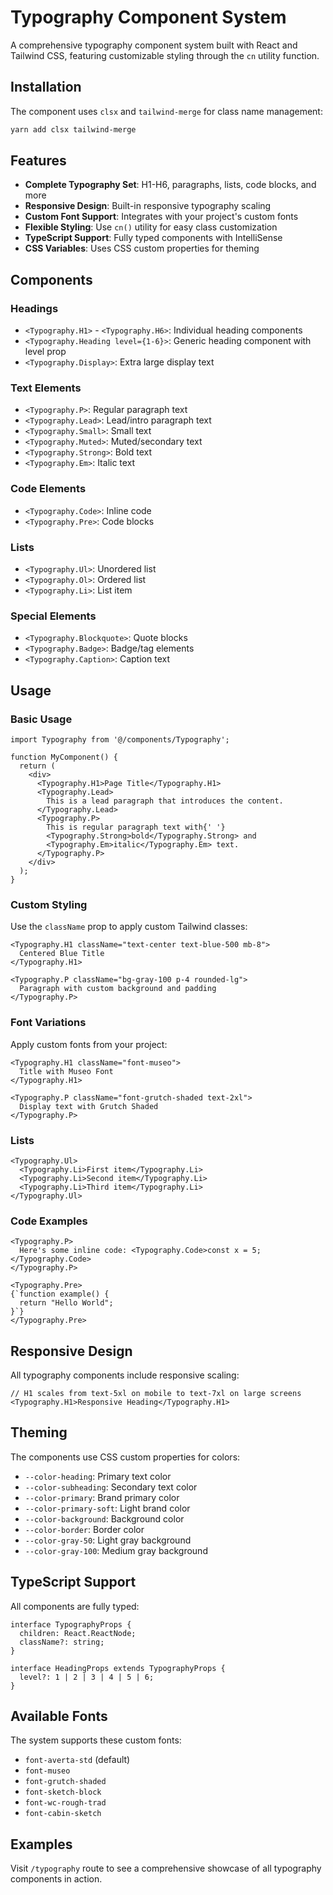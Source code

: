 # Typography Component System

A comprehensive typography component system built with React and Tailwind CSS, featuring customizable styling through the `cn` utility function.

## Installation

The component uses `clsx` and `tailwind-merge` for class name management:

```bash
yarn add clsx tailwind-merge
```

## Features

- **Complete Typography Set**: H1-H6, paragraphs, lists, code blocks, and more
- **Responsive Design**: Built-in responsive typography scaling
- **Custom Font Support**: Integrates with your project's custom fonts
- **Flexible Styling**: Use `cn()` utility for easy class customization
- **TypeScript Support**: Fully typed components with IntelliSense
- **CSS Variables**: Uses CSS custom properties for theming

## Components

### Headings

- `<Typography.H1>` - `<Typography.H6>`: Individual heading components
- `<Typography.Heading level={1-6}>`: Generic heading component with level prop
- `<Typography.Display>`: Extra large display text

### Text Elements

- `<Typography.P>`: Regular paragraph text
- `<Typography.Lead>`: Lead/intro paragraph text
- `<Typography.Small>`: Small text
- `<Typography.Muted>`: Muted/secondary text
- `<Typography.Strong>`: Bold text
- `<Typography.Em>`: Italic text

### Code Elements

- `<Typography.Code>`: Inline code
- `<Typography.Pre>`: Code blocks

### Lists

- `<Typography.Ul>`: Unordered list
- `<Typography.Ol>`: Ordered list
- `<Typography.Li>`: List item

### Special Elements

- `<Typography.Blockquote>`: Quote blocks
- `<Typography.Badge>`: Badge/tag elements
- `<Typography.Caption>`: Caption text

## Usage

### Basic Usage

```tsx
import Typography from '@/components/Typography';

function MyComponent() {
  return (
    <div>
      <Typography.H1>Page Title</Typography.H1>
      <Typography.Lead>
        This is a lead paragraph that introduces the content.
      </Typography.Lead>
      <Typography.P>
        This is regular paragraph text with{' '}
        <Typography.Strong>bold</Typography.Strong> and
        <Typography.Em>italic</Typography.Em> text.
      </Typography.P>
    </div>
  );
}
```

### Custom Styling

Use the `className` prop to apply custom Tailwind classes:

```tsx
<Typography.H1 className="text-center text-blue-500 mb-8">
  Centered Blue Title
</Typography.H1>

<Typography.P className="bg-gray-100 p-4 rounded-lg">
  Paragraph with custom background and padding
</Typography.P>
```

### Font Variations

Apply custom fonts from your project:

```tsx
<Typography.H1 className="font-museo">
  Title with Museo Font
</Typography.H1>

<Typography.P className="font-grutch-shaded text-2xl">
  Display text with Grutch Shaded
</Typography.P>
```

### Lists

```tsx
<Typography.Ul>
  <Typography.Li>First item</Typography.Li>
  <Typography.Li>Second item</Typography.Li>
  <Typography.Li>Third item</Typography.Li>
</Typography.Ul>
```

### Code Examples

```tsx
<Typography.P>
  Here's some inline code: <Typography.Code>const x = 5;</Typography.Code>
</Typography.P>

<Typography.Pre>
{`function example() {
  return "Hello World";
}`}
</Typography.Pre>
```

## Responsive Design

All typography components include responsive scaling:

```tsx
// H1 scales from text-5xl on mobile to text-7xl on large screens
<Typography.H1>Responsive Heading</Typography.H1>
```

## Theming

The components use CSS custom properties for colors:

- `--color-heading`: Primary text color
- `--color-subheading`: Secondary text color
- `--color-primary`: Brand primary color
- `--color-primary-soft`: Light brand color
- `--color-background`: Background color
- `--color-border`: Border color
- `--color-gray-50`: Light gray background
- `--color-gray-100`: Medium gray background

## TypeScript Support

All components are fully typed:

```tsx
interface TypographyProps {
  children: React.ReactNode;
  className?: string;
}

interface HeadingProps extends TypographyProps {
  level?: 1 | 2 | 3 | 4 | 5 | 6;
}
```

## Available Fonts

The system supports these custom fonts:

- `font-averta-std` (default)
- `font-museo`
- `font-grutch-shaded`
- `font-sketch-block`
- `font-wc-rough-trad`
- `font-cabin-sketch`

## Examples

Visit `/typography` route to see a comprehensive showcase of all typography components in action.

